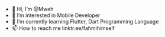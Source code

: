 - 👋 Hi, I’m @Mweh
- 👀 I’m interested in Mobile Developer
- 🌱 I’m currently learning Flutter, Dart Programming Language
- 📫 How to reach me linktr.ee/fahmihimself

<!---
Mweh/Mweh is a ✨ special ✨ repository because its `README.md` (this file) appears on your GitHub profile.
You can click the Preview link to take a look at your changes.
--->
